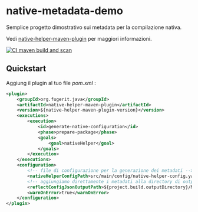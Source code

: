 # native-metadata-demo

Semplice progetto dimostrativo sui metadata per la compilazione nativa.

Vedi [native-helper-maven-plugin](https://github.com/fugerit-org/native-helper-maven-plugin) per maggiori informazioni.

[![CI maven build and scan](https://github.com/caffetteria/native-metadata-demo/actions/workflows/build_maven_package.yml/badge.svg)](https://github.com/caffetteria/native-metadata-demo/actions/workflows/build_maven_package.yml)

## Quickstart

Aggiung il plugin al tuo file *pom.xml* :

```xml
<plugin>
    <groupId>org.fugerit.java</groupId>
    <artifactId>native-helper-maven-plugin</artifactId>
    <version>${native-helper-maven-plugin-version}</version>
    <executions>
        <execution>
            <id>generate-native-configuration</id>
            <phase>prepare-package</phase>
            <goals>
                <goal>nativeHelper</goal>
            </goals>
        </execution>
    </executions>
    <configuration>
        <!-- file di configurazione per la generazione dei metadati -->
        <nativeHelperConfigPath>src/main/config/native-helper-config.yaml</nativeHelperConfigPath>
        <!-- aggiungiamo direttamente i metadati alla directory di output del progetto -->
        <reflectConfigJsonOutputPath>${project.build.outputDirectory}/META-INF/native-image/reflect-config.json</reflectConfigJsonOutputPath>
        <warnOnError>true</warnOnError>
    </configuration>
</plugin>
```